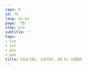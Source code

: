 ```yaml
---
capo: 0
id: 75
lang: es-es
page: '75'
step: pre
subtitle: ''
tags:
- vin
- int
- pas
- pen
title: EXULTAD, JUSTOS, EN EL SEÑOR
---
```


